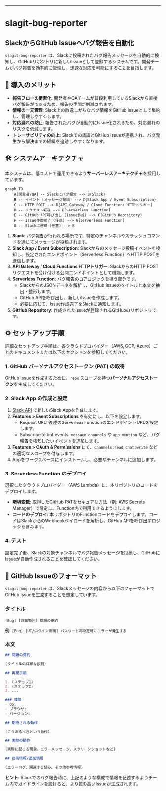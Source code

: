 ---

# slagit-bug-reporter

## SlackからGitHub Issueへバグ報告を自動化

`slagit-bug-reporter` は、Slackに投稿されたバグ報告メッセージを自動的に検知し、GitHubリポジトリに新しいIssueとして登録するシステムです。開発チームがバグ報告を効率的に管理し、迅速な対応を可能にすることを目指します。

## 🚀 導入のメリット

* **報告フローの簡素化**: 開発者やQAチームが普段利用しているSlackから直接バグ報告ができるため、報告の手間が削減されます。
* **情報の一元管理**: Slack上の散逸しがちなバグ情報をGitHub Issueとして集約し、管理しやすくします。
* **対応漏れの防止**: 報告されたバグが自動的にIssue化されるため、対応漏れのリスクを低減します。
* **トレーサビリティの向上**: Slackでの議論とGitHub Issueが連携され、バグ発生から解決までの経緯を追跡しやすくなります。

## 🛠️ システムアーキテクチャ

本システムは、低コストで運用できるよう**サーバーレスアーキテクチャ**を採用しています。

```mermaid
graph TD
    A[開発者/QA] -- Slackにバグ報告 --> B(Slack)
    B -- イベント (メッセージ投稿) --> C{Slack App / Event Subscription}
    C -- HTTP POST --> D[API Gateway / Cloud Functions HTTPトリガー]
    D -- リクエスト転送 --> E[Serverless Function]
    E -- GitHub API呼び出し (Issue作成) --> F(GitHub Repository)
    F -- Issue作成完了 (任意) --> G[Serverless Function]
    G -- Slackに通知 (任意) --> B
```

1.  **Slack**: バグ報告が行われる場所です。特定のチャンネルやスラッシュコマンドを通じてメッセージが投稿されます。
2.  **Slack App / Event Subscription**: Slackからのメッセージ投稿イベントを検知し、設定されたエンドポイント（Serverless Function）へHTTP POSTを送信します。
3.  **API Gateway / Cloud Functions HTTPトリガー**: SlackからのHTTP POSTリクエストを受け付ける公開エンドポイントとして機能します。
4.  **Serverless Function**: バグ報告のコアロジックを担う部分です。
    * SlackからのJSONデータを解析し、GitHub Issueのタイトルと本文を抽出・整形します。
    * GitHub APIを呼び出し、新しいIssueを作成します。
    * 必要に応じて、Issue作成完了をSlackに通知します。
5.  **GitHub Repository**: 作成されたIssueが登録されるGitHubのリポジトリです。

## ⚙️ セットアップ手順

詳細なセットアップ手順は、各クラウドプロバイダー（AWS, GCP, Azure）ごとのドキュメントまたは以下のセクションを参照してください。

### 1. GitHub パーソナルアクセストークン (PAT) の取得

GitHub Issueを作成するために、`repo` スコープを持つ**パーソナルアクセストークン**を生成してください。

### 2. Slack App の作成と設定

1.  [Slack API](https://api.slack.com/apps) で新しいSlack Appを作成します。
2.  **Features > Event Subscriptions** を有効にし、以下を設定します。
    * Request URL: 後述のServerless FunctionのエンドポイントURLを設定します。
    * Subscribe to bot events: `message.channels` や `app_mention` など、バグ報告を検知したいイベントを追加します。
3.  **Features > OAuth & Permissions** にて、`channels:read`, `chat:write` などの適切なスコープを付与します。
4.  Appをワークスペースにインストールし、必要なチャンネルに追加します。

### 3. Serverless Function のデプロイ

選択したクラウドプロバイダー（AWS Lambda）に、本リポジトリのコードをデプロイします。

* **環境変数**: 取得したGitHub PATをセキュアな方法（例: AWS Secrets Manager）で設定し、Function内で利用できるようにします。
* **コードのデプロイ**: 本リポジトリのFunctionコードをデプロイします。コードはSlackからのWebhookペイロードを解析し、GitHub APIを呼び出すロジックを含みます。

### 4. テスト

設定完了後、Slackの対象チャンネルでバグ報告メッセージを投稿し、GitHubにIssueが自動作成されることを確認してください。

## 📝 GitHub Issueのフォーマット

`slagit-bug-reporter` は、Slackメッセージの内容から以下のフォーマットでGitHub Issueを生成することを想定しています。

### タイトル

`[Bug] [影響範囲] 問題の要約`

**例**: `[Bug] [UI/ログイン画面] パスワード再設定時にエラーが発生する`

### 本文

```markdown
## 問題の要約

(タイトルの詳細な説明)

## 再現手順

1. (ステップ1)
2. (ステップ2)
3. ...

### 環境
- OS:
- ブラウザ:
- バージョン:

## 期待される動作

(こうあるべきという動作)

## 実際の動作

(実際に起こる現象。エラーメッセージ、スクリーンショットなど)

## 技術情報/追加情報

(エラーログ、関連する試み、その他参考情報)
```

**ヒント**: Slackでのバグ報告時に、上記のような構成で情報を記述するようチーム内でガイドラインを設けると、より質の高いIssueが生成されます。
